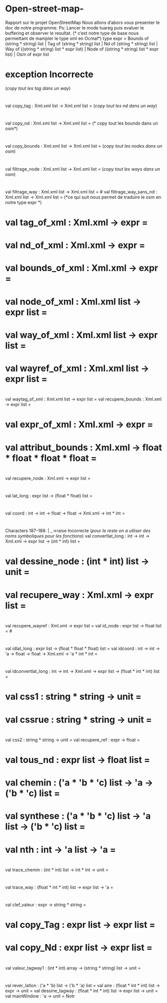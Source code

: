 # Open-street-map-
Rapport sur le projet OpenStreetMap
Nous allons d’abors vous presenter le doc de notre programme.
Ps: Lancer le mode tuareg puis evaluer le buffering et observer le
resultat.
(* c’est notre type de base nous permettant de manipler le type xml en
Ocmal*)
type expr =
Bounds of (string * string) list
| Tag of (string * string) list
| Nd of (string * string) list
| Way of ((string * string) list * expr list)
| Node of ((string * string) list * expr list)
| Osm of expr list
# exception Incorrecte
(*copy tout les tag dans un way*)
#
val copy_tag : Xml.xml list -> Xml.xml list = <fun>
(*copy tout les nd dans un way*)
#
val copy_nd : Xml.xml list -> Xml.xml list = <fun>
(* copy tout les bounds dans un osm*)
#
val copy_bounds : Xml.xml list -> Xml.xml list = <fun>
(*copy tout les nodes dans un osm*)
#
val filtrage_node : Xml.xml list -> Xml.xml list = <fun>
(*copy tout les ways dans un osm*)
#
val filtrage_way : Xml.xml list -> Xml.xml list = <fun>#
val filtrage_way_sans_nd : Xml.xml list -> Xml.xml list = <fun>
(*ce qui suit nous permet de traduire le osm en notre type expr *)
# val tag_of_xml : Xml.xml -> expr = <fun>
# val nd_of_xml : Xml.xml -> expr = <fun>
# val bounds_of_xml : Xml.xml -> expr = <fun>
# val node_of_xml : Xml.xml list -> expr list = <fun>
# val way_of_xml : Xml.xml list -> expr list = <fun>
# val wayref_of_xml : Xml.xml list -> expr list = <fun>
#
#
val waytag_of_xml : Xml.xml list -> expr list = <fun>
val recupere_bounds : Xml.xml -> expr list = <fun>
# val expr_of_xml : Xml.xml -> expr = <fun>
# val attribut_bounds : Xml.xml -> float * float * float * float = <fun>
#
val recupere_node : Xml.xml -> expr list = <fun>
#
val lat_long : expr list -> (float * float) list = <fun>
#
val coord : int -> int -> float -> float -> Xml.xml -> int * int = <fun>
#
Characters 187-188:
| _->raise Incorrecte
(*pour le reste on a utliser des noms symboliques pour les fonctions*)
val convertlat_long : int -> int -> Xml.xml -> expr list -> (int * int) list =
<fun>
# val dessine_node : (int * int) list -> unit = <fun>
# val recupere_way : Xml.xml -> expr list = <fun>
#
#
val recupere_wayref : Xml.xml -> expr list = <fun>
val id_node : expr list -> float list = <fun>#
#
val idlat_long : expr list -> (float * float * float) list = <fun>
val idcoord : int -> int -> 'a -> float -> float -> Xml.xml -> 'a * int * int =
<fun>
#
val idconvertlat_long :
int -> int -> Xml.xml -> expr list -> (float * int * int) list = <fun>
# val css1 : string * string -> unit = <fun>
# val cssrue : string * string -> unit = <fun>
#
#
val css2 : string * string -> unit = <fun>
val recupere_ref : expr -> float = <fun>
# val tous_nd : expr list -> float list = <fun>
# val chemin : ('a * 'b * 'c) list -> 'a -> ('b * 'c) list = <fun>
# val synthese : ('a * 'b * 'c) list -> 'a list -> ('b * 'c) list = <fun>
# val nth : int -> 'a list -> 'a = <fun>
#
val trace_chemin : (int * int) list -> int * int -> unit = <fun>
#
val trace_way : (float * int * int) list -> expr list -> 'a = <fun>
#
val clef_valeur : expr -> string * string = <fun>
# val copy_Tag : expr list -> expr list = <fun>
# val copy_Nd : expr list -> expr list = <fun>
#
val valeur_tagway1 : (int * int) array -> (string * string) list -> unit =
<fun>
#
#
#
#
val rever_latlon : ('a * 'b) list -> ('b * 'a) list = <fun>
val aire : (float * int * int) list -> expr -> unit = <fun>
val dessine_tagway : (float * int * int) list -> expr list -> unit = <fun>
val mainWindow : 'a -> unit = <fun>Notr
